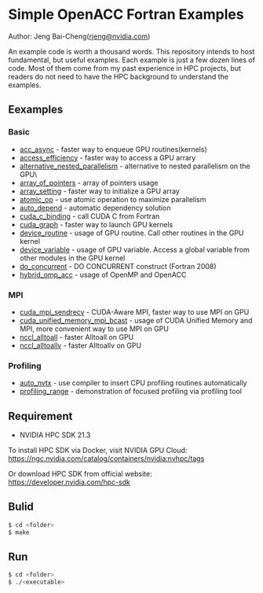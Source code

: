 # Simple OpenACC Fortran Examples #
Author: Jeng Bai-Cheng(rjeng@nvidia.com)

An example code is worth a thousand words. This repository intends to host fundamental, but useful examples. Each example is just a few dozen lines of code. Most of them come from my past experience in HPC projects, but readers do not need to have the HPC background to understand the examples.

## Eexamples ##
### Basic ###
* [acc_async](/acc_async) - faster way to enqueue GPU routines(kernels)
* [access_efficiency](/access_efficiency) - faster way to access a GPU arrary
* [alternative_nested_parallelism](/alternative_nested_parallelism) - alternative to nested parallelism on the GPU\
* [array_of_pointers](/array_of_pointers) - array of pointers usage
* [array_setting](/array_setting) - faster way to initialize a GPU array
* [atomic_op](/atomic_op) - use atomic operation to maximize parallelism
* [auto_depend](/auto_depend) - automatic dependency solution
* [cuda_c_binding](/cuda_c_binding) - call CUDA C from Fortran
* [cuda_graph](/cuda_graph) - faster way to launch GPU kernels
* [device_routine](/device_routine) - usage of GPU routine. Call other routines in the GPU kernel
* [device_variable](/device_variable) - usage of GPU variable. Access a global variable from other modules in the GPU kernel
* [do_concurrent](/do_concurrent) - DO CONCURRENT construct (Fortran 2008)
* [hybrid_omp_acc](/hybrid_omp_acc) - usage of OpenMP and OpenACC

### MPI ###
* [cuda_mpi_sendrecv](/cuda_mpi_sendrecv) - CUDA-Aware MPI, faster way to use MPI on GPU
* [cuda_unified_memory_mpi_bcast](/cuda_unified_memory_mpi_bcast) - usage of CUDA Unified Memory and MPI, more convenient way to use MPI on GPU
* [nccl_alltoall](/nccl_alltoall) - faster Alltoall on GPU
* [nccl_alltoallv](/nccl_alltoallv) - faster Alltoallv on GPU

### Profiling ###
* [auto_nvtx](/auto_nvtx) - use compiler to insert CPU profiling routines automatically
* [profiling_range](/profiling_range) - demonstration of focused profiling via profiling tool

## Requirement ##
* NVIDIA HPC SDK 21.3

To install HPC SDK via Docker, visit NVIDIA GPU Cloud: https://ngc.nvidia.com/catalog/containers/nvidia:nvhpc/tags

Or download HPC SDK from official website: https://developer.nvidia.com/hpc-sdk

## Bulid ##
```sh
$ cd <folder>
$ make
```

## Run ##
```sh
$ cd <folder>
$ ./<executable>
```
